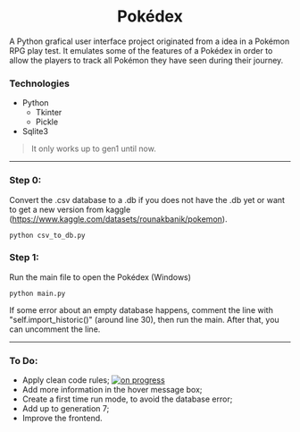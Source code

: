 <h1 align="center"> Pokédex </h1>

A Python grafical user interface project originated from a idea in a Pokémon RPG play test. It emulates some of the features of a Pokédex in order to allow the players to track all Pokémon they have seen during their journey.

<h3>Technologies</h3>

* Python
    * Tkinter
    * Pickle
* Sqlite3


>It only works up to gen1 until now.

---

<h3>Step 0:</h3>

  Convert the .csv database to a .db if you does not have the .db yet or want to get a new version from kaggle (https://www.kaggle.com/datasets/rounakbanik/pokemon).
  
```
python csv_to_db.py
```

<h3>Step 1:</h3>

  Run the main file to open the Pokédex (Windows)
  
```  
python main.py
```

  If some error about an empty database happens, comment the line with "self.import_historic()" (around line 30), then run the main. After that, you can uncomment the line.

---

<h3>To Do:</h3>

* Apply clean code rules; <a href='' target="_blank"><img alt='on progress' src='https://img.shields.io/badge/on_progress-100000?style=for-the-badge&logo=on progress&logoColor=FFFFFF&labelColor=black&color=EADB0E'/></a>
* Add more information in the hover message box;
* Create a first time run mode, to avoid the database error;
* Add up to generation 7;
* Improve the frontend.


